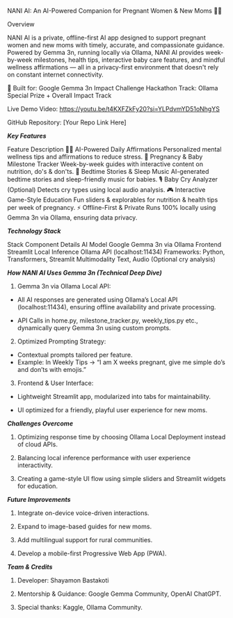 NANI AI: An AI-Powered Companion for Pregnant Women & New Moms 🤰✨

Overview

NANI AI is a private, offline-first AI app designed to support pregnant women and new moms with timely, accurate, and compassionate guidance. Powered by Gemma 3n, running locally via Ollama, NANI AI provides week-by-week milestones, health tips, interactive baby care features, and mindful wellness affirmations — all in a privacy-first environment that doesn't rely on constant internet connectivity.

🚀 Built for: Google Gemma 3n Impact Challenge Hackathon
Track: Ollama Special Prize + Overall Impact Track

Live Demo Video: https://youtu.be/t4KXFZkFy20?si=YLPdvmYD51oNhgYS

GitHub Repository: [Your Repo Link Here]

***Key Features***

Feature	Description
🧘‍♀️ AI-Powered Daily Affirmations	Personalized mental wellness tips and affirmations to reduce stress.
📅 Pregnancy & Baby Milestone Tracker	Week-by-week guides with interactive content on nutrition, do's & don'ts.
🛌 Bedtime Stories & Sleep Music	AI-generated bedtime stories and sleep-friendly music for babies.
🎙️ Baby Cry Analyzer	(Optional) Detects cry types using local audio analysis.
🎮 Interactive Game-Style Education	Fun sliders & explorables for nutrition & health tips per week of pregnancy.
⚡ Offline-First & Private	Runs 100% locally using Gemma 3n via Ollama, ensuring data privacy.

***Technology Stack***

Stack Component	Details
AI Model	Google Gemma 3n via Ollama
Frontend	Streamlit
Local Inference	Ollama API (localhost:11434)
Frameworks: Python, Transformers, Streamlit
Multimodality	Text, Audio (Optional cry analysis)

***How NANI AI Uses Gemma 3n (Technical Deep Dive)***

1. Gemma 3n via Ollama Local API:

* All AI responses are generated using Ollama’s Local API (localhost:11434), ensuring offline availability and private processing.

* API Calls in home.py, milestone_tracker.py, weekly_tips.py etc., dynamically query Gemma 3n using custom prompts.

2. Optimized Prompting Strategy:

* Contextual prompts tailored per feature.
* Example: In Weekly Tips → “I am X weeks pregnant, give me simple do’s and don’ts with emojis.”

3. Frontend & User Interface:

* Lightweight Streamlit app, modularized into tabs for maintainability.

* UI optimized for a friendly, playful user experience for new moms.


***Challenges Overcome***

1. Optimizing response time by choosing Ollama Local Deployment instead of cloud APIs.

2. Balancing local inference performance with user experience interactivity.

3. Creating a game-style UI flow using simple sliders and Streamlit widgets for education.

***Future Improvements***

1. Integrate on-device voice-driven interactions.

2. Expand to image-based guides for new moms.

3. Add multilingual support for rural communities.

4. Develop a mobile-first Progressive Web App (PWA).

***Team & Credits***

1. Developer: Shayamon Bastakoti

2. Mentorship & Guidance: Google Gemma Community, OpenAI ChatGPT.

3. Special thanks: Kaggle, Ollama Community.
  
